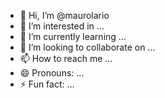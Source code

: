 - 👋 Hi, I’m @maurolario
- 👀 I’m interested in ...
- 🌱 I’m currently learning ...
- 💞️ I’m looking to collaborate on ...
- 📫 How to reach me ...
- 😄 Pronouns: ...
- ⚡ Fun fact: ...

<!---
maurolario/maurolario is a ✨ special ✨ repository because its `README.md` (this file) appears on your GitHub profile.
You can click the Preview link to take a look at your changes.
--->
